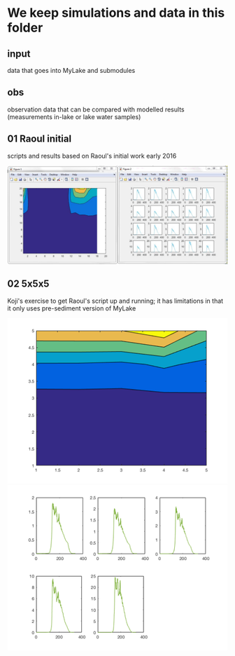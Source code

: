 # We keep simulations and data in this folder

## input

data that goes into MyLake and submodules

## obs

observation data that can be compared with modelled results (measurements in-lake or lake water samples)

## 01 Raoul initial

scripts and results based on Raoul's initial work early 2016

![](01_Raoul_original/output/2_figures_generated.JPG)

## 02 5x5x5

Koji's exercise to get Raoul's script up and running; it has limitations in that it only uses pre-sediment version of MyLake

![](02_June2016_5x5x5/output/figure1.png) ![](02_June2016_5x5x5/output/figure2_5x5x5.png) 


